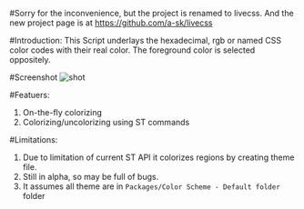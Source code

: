 #Sorry for the inconvenience, but the project is renamed to livecss. And the new project page is at https://github.com/a-sk/livecss


#Introduction:
This Script underlays the hexadecimal, rgb or named CSS color codes with their real color.
The foreground color is selected oppositely.

#Screenshot
![shot](http://i.imgur.com/HgGWH.png)

#Featuers:
1. On-the-fly colorizing
2. Colorizing/uncolorizing using ST commands

#Limitations:
1. Due to limitation of current ST API
it colorizes regions by creating theme file.
2. Still in alpha, so may be full of bugs.
3. It assumes all theme are in `Packages/Color Scheme - Default folder` folder